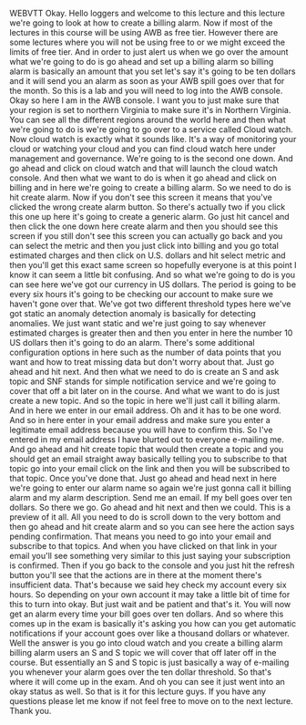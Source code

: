  
 WEBVTT 
 Okay. 
 Hello loggers and welcome to this lecture and this lecture we're going to look at how to create a billing 
 alarm. 
 Now if most of the lectures in this course will be using AWB as free tier. 
 However there are some lectures where you will not be using free to or we might exceed the limits of 
 free tier. 
 And in order to just alert us when we go over the amount what we're going to do is go ahead and set 
 up a billing alarm so billing alarm is basically an amount that you set let's say it's going to be ten 
 dollars and it will send you an alarm as soon as your AWB spill goes over that for the month. 
 So this is a lab and you will need to log into the AWB console. 
 Okay so here I am in the AWB console. 
 I want you to just make sure that your region is set to northern Virginia to make sure it's in Northern 
 Virginia. 
 You can see all the different regions around the world here and then what we're going to do is we're 
 going to go over to a service called Cloud watch. 
 Now cloud watch is exactly what it sounds like. 
 It's a way of monitoring your cloud or watching your cloud and you can find cloud watch here under management 
 and governance. 
 We're going to is the second one down. 
 And go ahead and click on cloud watch and that will launch the cloud watch console. 
 And then what we want to do is when it go ahead and click on billing and in here we're going to create 
 a billing alarm. 
 So we need to do is hit create alarm. 
 Now if you don't see this screen it means that you've clicked the wrong create alarm button. 
 So there's actually two if you click this one up here it's going to create a generic alarm. 
 Go just hit cancel and then click the one down here create alarm and then you should see this screen 
 if you still don't see this screen you can actually go back and you can select the metric and then you 
 just click into billing and you go total estimated charges and then click on U.S. dollars and hit select 
 metric and then you'll get this exact same screen so hopefully everyone is at this point I know it can 
 seem a little bit confusing. 
 And so what we're going to do is you can see here we've got our currency in US dollars. 
 The period is going to be every six hours it's going to be checking our account to make sure we haven't 
 gone over that. 
 We've got two different threshold types here we've got static an anomaly detection anomaly is basically 
 for detecting anomalies. 
 We just want static and we're just going to say whenever estimated charges is greater then and then 
 you enter in here the number 10 US dollars then it's going to do an alarm. 
 There's some additional configuration options in here such as the number of data points that you want 
 and how to treat missing data but don't worry about that. 
 Just go ahead and hit next. 
 And then what we need to do is create an S and ask topic and SNF stands for simple notification service 
 and we're going to cover that off a bit later on in the course. 
 And what we want to do is just create a new topic. 
 And so the topic in here we'll just call it billing alarm. 
 And in here we enter in our email address. 
 Oh and it has to be one word. 
 And so in here enter in your email address and make sure you enter a legitimate email address because 
 you will have to confirm this. 
 So I've entered in my email address I have blurted out to everyone e-mailing me. 
 And go ahead and hit create topic that would then create a topic and you should get an email straight 
 away basically telling you to subscribe to that topic go into your email click on the link and then 
 you will be subscribed to that topic. 
 Once you've done that. 
 Just go ahead and head next in here we're going to enter our alarm name so again we're just gonna call 
 it billing alarm and my alarm description. 
 Send me an email. 
 If my bell goes over ten dollars. 
 So there we go. 
 Go ahead and hit next and then we could. 
 This is a preview of it all. 
 All you need to do is scroll down to the very bottom and then go ahead and hit create alarm and so you 
 can see here the action says pending confirmation. 
 That means you need to go into your email and subscribe to that topics. 
 And when you have clicked on that link in your email you'll see something very similar to this just 
 saying your subscription is confirmed. 
 Then if you go back to the console and you just hit the refresh button you'll see that the actions are 
 in there at the moment there's insufficient data. 
 That's because we said hey check my account every six hours. 
 So depending on your own account it may take a little bit of time for this to turn into okay. 
 But just wait and be patient and that's it. 
 You will now get an alarm every time your bill goes over ten dollars. 
 And so where this comes up in the exam is basically it's asking you how can you get automatic notifications 
 if your account goes over like a thousand dollars or whatever. 
 Well the answer is you go into cloud watch and you create a billing alarm billing alarm users an S and 
 S topic we will cover that off later off in the course. 
 But essentially an S and S topic is just basically a way of e-mailing you whenever your alarm goes over 
 the ten dollar threshold. 
 So that's where it will come up in the exam. 
 And oh you can see it just went into an okay status as well. 
 So that is it for this lecture guys. 
 If you have any questions please let me know if not feel free to move on to the next lecture. 
 Thank you.